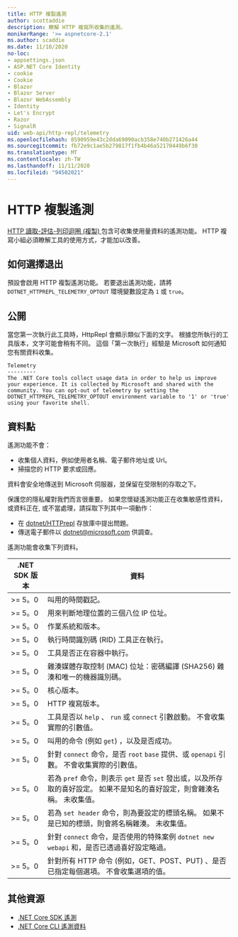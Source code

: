 ```yaml
---
title: HTTP 複製遙測
author: scottaddie
description: 瞭解 HTTP 複寫所收集的遙測。
monikerRange: '>= aspnetcore-2.1'
ms.author: scaddie
ms.date: 11/10/2020
no-loc:
- appsettings.json
- ASP.NET Core Identity
- cookie
- Cookie
- Blazor
- Blazor Server
- Blazor WebAssembly
- Identity
- Let's Encrypt
- Razor
- SignalR
uid: web-api/http-repl/telemetry
ms.openlocfilehash: 8590959e43c2dda69090acb358e740b271426a44
ms.sourcegitcommit: fb72e9c1ae5b279817f1fb4b46a52170449b6f30
ms.translationtype: MT
ms.contentlocale: zh-TW
ms.lasthandoff: 11/11/2020
ms.locfileid: "94502021"
---
```

# <a name="http-repl-telemetry"></a>HTTP 複製遙測

[HTTP 讀取-評估-列印迴圈 (複製) ](xref:web-api/http-repl)包含可收集使用量資料的遙測功能。 HTTP 複寫小組必須瞭解工具的使用方式，才能加以改善。

## <a name="how-to-opt-out"></a>如何選擇退出

預設會啟用 HTTP 複製遙測功能。 若要退出遙測功能，請將 `DOTNET_HTTPREPL_TELEMETRY_OPTOUT` 環境變數設定為 `1` 或 `true`。

## <a name="disclosure"></a>公開

當您第一次執行此工具時，HttpRepl 會顯示類似下面的文字。 根據您所執行的工具版本，文字可能會稍有不同。 這個「第一次執行」經驗是 Microsoft 如何通知您有關資料收集。

```console
Telemetry
---------
The .NET Core tools collect usage data in order to help us improve your experience. It is collected by Microsoft and shared with the community. You can opt-out of telemetry by setting the DOTNET_HTTPREPL_TELEMETRY_OPTOUT environment variable to '1' or 'true' using your favorite shell.
```

## <a name="data-points"></a>資料點

遙測功能不會：

* 收集個人資料，例如使用者名稱、電子郵件地址或 Url。
* 掃描您的 HTTP 要求或回應。

資料會安全地傳送到 Microsoft 伺服器，並保留在受限制的存取之下。

保護您的隱私權對我們而言很重要。 如果您懷疑遙測功能正在收集敏感性資料，或資料正在, 或不當處理，請採取下列其中一項動作：

* 在 [dotnet/HTTPrepl](https://github.com/dotnet/httprepl/issues) 存放庫中提出問題。
* 傳送電子郵件以 [dotnet@microsoft.com](mailto:dotnet@microsoft.com) 供調查。

遙測功能會收集下列資料。

| .NET SDK 版本 | 資料 |
|--------------|------|
| >= 5。0        | 叫用的時間戳記。 |
| >= 5。0        | 用來判斷地理位置的三個八位 IP 位址。 |
| >= 5。0        | 作業系統和版本。 |
| >= 5。0        | 執行時間識別碼 (RID) 工具正在執行。 |
| >= 5。0        | 工具是否正在容器中執行。 |
| >= 5。0        | 雜湊媒體存取控制 (MAC) 位址：密碼編譯 (SHA256) 雜湊和唯一的機器識別碼。 |
| >= 5。0        | 核心版本。 |
| >= 5。0        | HTTP 複寫版本。 |
| >= 5。0        | 工具是否以 `help` 、 `run` 或 `connect` 引數啟動。 不會收集實際的引數值。 |
| >= 5。0        | 叫用的命令 (例如 `get`) ，以及是否成功。 |
| >= 5。0        | 針對 `connect` 命令，是否 `root` `base` 提供、或 `openapi` 引數。 不會收集實際的引數值。 |
| >= 5。0        | 若為 `pref` 命令，則表示 `get` 是否 `set` 發出或，以及所存取的喜好設定。 如果不是知名的喜好設定，則會雜湊名稱。 未收集值。 |
| >= 5。0        | 若為 `set header` 命令，則為要設定的標頭名稱。 如果不是已知的標頭，則會將名稱雜湊。 未收集值。 |
| >= 5。0        | 針對 `connect` 命令，是否使用的特殊案例 `dotnet new webapi` 和，是否已透過喜好設定略過。 |
| >= 5。0        | 針對所有 HTTP 命令 (例如，GET、POST、PUT) 、是否已指定每個選項。 不會收集選項的值。 |

## <a name="additional-resources"></a>其他資源

* [.NET Core SDK 遙測](/dotnet/core/tools/telemetry)
* [.NET Core CLI 遙測資料](https://dotnet.microsoft.com/platform/telemetry)
